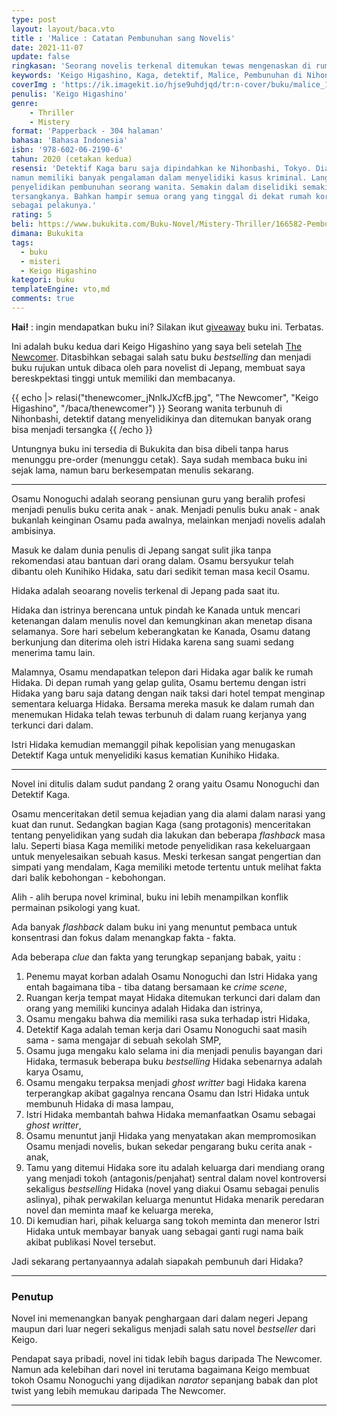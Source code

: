 ```yaml
---
type: post
layout: layout/baca.vto
title : 'Malice : Catatan Pembunuhan sang Novelis'
date: 2021-11-07
update: false
ringkasan: 'Seorang novelis terkenal ditemukan tewas mengenaskan di rumahnya,di dalam ruangan tertutup oleh istri dan sahabat baiknya.'
keywords: 'Keigo Higashino, Kaga, detektif, Malice, Pembunuhan di Nihonbashi, The Newcomer, Jepang, Misteri, Novel'
coverImg : 'https://ik.imagekit.io/hjse9uhdjqd/tr:n-cover/buku/malice_1GM7H7NhPlD.jpg'
penulis: 'Keigo Higashino'
genre:
    - Thriller
    - Mistery
format: 'Papperback - 304 halaman'
bahasa: 'Bahasa Indonesia'
isbn: '978-602-06-2190-6'
tahun: 2020 (cetakan kedua)
resensi: 'Detektif Kaga baru saja dipindahkan ke Nihonbashi, Tokyo. Dia memang pendatang baru
namun memiliki banyak pengalaman dalam menyelidiki kasus kriminal. Langsung bergabung dengan
penyelidikan pembunuhan seorang wanita. Semakin dalam diselidiki semakin banyak kemungkinan
tersangkanya. Bahkan hampir semua orang yang tinggal di dekat rumah korban memiliki motif
sebagai pelakunya.'
rating: 5
beli: https://www.bukukita.com/Buku-Novel/Mistery-Thriller/166582-Pembunuhan-di-Nihonbashi.html
dimana: Bukukita
tags:
  - buku
  - misteri
  - Keigo Higashino
kategori: buku
templateEngine: vto,md
comments: true
---
```


 <div class="info">
    <p><b>Hai!</b> : ingin mendapatkan buku ini? Silakan ikut <a href="https://kusaeni.com/jurnal/give-away-buku/">giveaway</a> buku ini. Terbatas.</p>
 </div>

Ini adalah buku kedua dari Keigo Higashino yang saya beli setelah [The Newcomer](/baca/thenewcomer). Ditasbihkan sebagai salah satu buku _bestselling_ dan menjadi buku rujukan untuk dibaca oleh para novelist di Jepang, membuat saya bereskpektasi tinggi untuk memiliki dan membacanya.

{{ echo |> relasi("thenewcomer_jNnlkJXcfB.jpg", "The Newcomer", "Keigo Higashino", "/baca/thenewcomer") }}
Seorang wanita terbunuh di Nihonbashi, detektif datang menyelidikinya dan ditemukan banyak orang bisa menjadi tersangka
{{ /echo }}

Untungnya buku ini tersedia di Bukukita dan bisa dibeli tanpa harus menunggu pre-order (menunggu cetak). Saya sudah membaca buku ini sejak lama, namun baru berkesempatan menulis sekarang.

---

<span class="dc">O</span>samu Nonoguchi adalah seorang pensiunan guru yang beralih profesi menjadi penulis buku cerita anak - anak. Menjadi penulis buku anak - anak bukanlah keinginan Osamu pada awalnya, melainkan menjadi novelis adalah ambisinya.

Masuk ke dalam dunia penulis di Jepang sangat sulit jika tanpa rekomendasi atau bantuan dari orang dalam. Osamu bersyukur telah dibantu oleh Kunihiko Hidaka, satu dari sedikit teman masa kecil Osamu.

Hidaka adalah seoarang novelis terkenal di Jepang pada saat itu.

Hidaka dan istrinya berencana untuk pindah ke Kanada untuk mencari ketenangan dalam menulis novel dan kemungkinan akan menetap disana selamanya. Sore hari sebelum keberangkatan ke Kanada, Osamu datang berkunjung dan diterima oleh istri Hidaka karena sang suami sedang menerima tamu lain.

Malamnya, Osamu mendapatkan telepon dari Hidaka agar balik ke rumah Hidaka. Di depan rumah yang gelap gulita, Osamu bertemu dengan istri Hidaka yang baru saja datang dengan naik taksi dari hotel tempat menginap sementara keluarga Hidaka. Bersama mereka masuk ke dalam rumah dan menemukan Hidaka telah tewas terbunuh di dalam ruang kerjanya yang terkunci dari dalam.

Istri Hidaka kemudian memanggil pihak kepolisian yang menugaskan Detektif Kaga untuk menyelidiki kasus kematian Kunihiko Hidaka.

---

Novel ini ditulis dalam sudut pandang 2 orang yaitu Osamu Nonoguchi dan Detektif Kaga.

Osamu menceritakan detil semua kejadian yang dia alami dalam narasi yang kuat dan runut. Sedangkan bagian Kaga (sang protagonis) menceritakan tentang penyelidikan yang sudah dia lakukan dan beberapa _flashback_ masa lalu. Seperti biasa Kaga memiliki metode penyelidikan rasa kekeluargaan untuk menyelesaikan sebuah kasus. Meski terkesan sangat pengertian dan simpati yang mendalam, Kaga memiliki metode tertentu untuk melihat fakta dari balik kebohongan - kebohongan.

Alih - alih berupa novel kriminal, buku ini lebih menampilkan konflik permainan psikologi yang kuat.

Ada banyak _flashback_ dalam buku ini yang menuntut pembaca untuk konsentrasi dan fokus dalam menangkap fakta - fakta.

Ada beberapa _clue_ dan fakta yang terungkap sepanjang babak, yaitu :

1. Penemu mayat korban adalah Osamu Nonoguchi dan Istri Hidaka yang entah bagaimana tiba - tiba datang bersamaan ke _crime scene_,
2. Ruangan kerja tempat mayat Hidaka ditemukan terkunci dari dalam dan orang yang memiliki kuncinya adalah Hidaka dan istrinya,
3. Osamu mengaku bahwa dia memiliki rasa suka terhadap istri Hidaka,
4. Detektif Kaga adalah teman kerja dari Osamu Nonoguchi saat masih sama - sama mengajar di sebuah sekolah SMP,
5. Osamu juga mengaku kalo selama ini dia menjadi penulis bayangan dari Hidaka, termasuk beberapa buku _bestselling_ Hidaka sebenarnya adalah karya Osamu,
6. Osamu mengaku terpaksa menjadi _ghost writter_ bagi Hidaka karena terperangkap akibat gagalnya rencana Osamu dan Istri Hidaka untuk membunuh Hidaka di masa lampau,
7. Istri Hidaka membantah bahwa Hidaka memanfaatkan Osamu sebagai _ghost writter_,
8. Osamu menuntut janji Hidaka yang menyatakan akan mempromosikan Osamu menjadi novelis, bukan sekedar pengarang buku cerita anak - anak,
9. Tamu yang ditemui Hidaka sore itu adalah keluarga dari mendiang orang yang menjadi tokoh (antagonis/penjahat) sentral dalam novel kontroversi sekaligus _bestselling_ Hidaka (novel yang diakui Osamu sebagai penulis aslinya), pihak perwakilan keluarga menuntut Hidaka menarik peredaran novel dan meminta maaf ke keluarga mereka,
10. Di kemudian hari, pihak keluarga sang tokoh meminta dan meneror Istri Hidaka untuk membayar banyak uang sebagai ganti rugi nama baik akibat publikasi Novel tersebut.

Jadi sekarang pertanyaannya adalah siapakah pembunuh dari Hidaka?

---

### Penutup

Novel ini memenangkan banyak penghargaan dari dalam negeri Jepang maupun dari luar negeri sekaligus menjadi salah satu novel _bestseller_ dari Keigo.

Pendapat saya pribadi, novel ini tidak lebih bagus daripada The Newcomer. Namun ada kelebihan dari novel ini terutama bagaimana Keigo membuat tokoh Osamu Nonoguchi yang dijadikan _narator_ sepanjang babak dan plot twist yang lebih memukau daripada The Newcomer.

---
